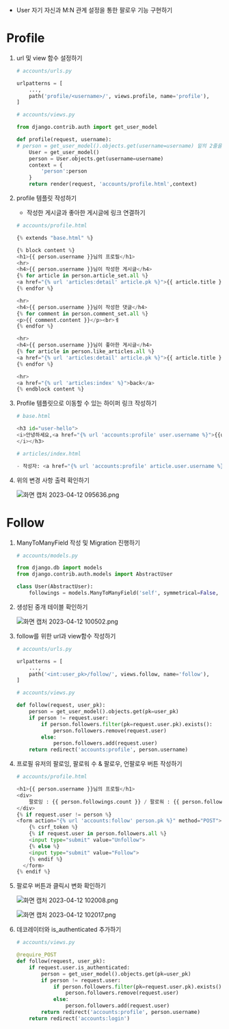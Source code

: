 - User 자기 자신과 M:N 관계 설정을 통한 팔로우 기능 구현하기

# Profile

1. url 및 view 함수 설정하기
    
    ```python
    # accounts/urls.py
    
    urlpatterns = [
        ...,
        path('profile/<username>/', views.profile, name='profile'),
    ]
    ```
    
    ```python
    # accounts/views.py
    
    from django.contrib.auth import get_user_model
    
    def profile(request, username):
    # person = get_user_model().objects.get(username=username) 밑의 2줄을 한줄로 나타낸 것
        User = get_user_model()
        person = User.objects.get(username=username)
        context = {
            'person':person
        }
        return render(request, 'accounts/profile.html',context)
    ```
    
2. profile 템플릿 작성하기
    - 작성한 게시글과 좋아한 게시글에 링크 연결하기
    
    ```python
    # accounts/profile.html
    
    {% extends "base.html" %}
    
    {% block content %}
    <h1>{{ person.username }}님의 프로필</h1>
    <hr>
    <h4>{{ person.username }}님이 작성한 게시글</h4>
    {% for article in person.article_set.all %}
    <a href="{% url 'articles:detail' article.pk %}">{{ article.title }}</a><br>
    {% endfor %}
    
    <hr>
    <h4>{{ person.username }}님이 작성한 댓글</h4>
    {% for comment in person.comment_set.all %}
    <p>{{ comment.content }}</p><br>ㅔ
    {% endfor %}
    
    <hr>
    <h4>{{ person.username }}님이 좋아한 게시글</h4>
    {% for article in person.like_articles.all %}
    <a href="{% url 'articles:detail' article.pk %}">{{ article.title }}</a><br>
    {% endfor %}
    
    <hr>
    <a href="{% url 'articles:index' %}">back</a>
    {% endblock content %}
    ```
    
3. Profile 템플릿으로 이동할 수 있는 하이퍼 링크 작성하기
    
    ```python
    # base.html
    
    <h3 id="user-hello">
    <i>안녕하세요,<a href="{% url 'accounts:profile' user.username %}">{{user}}</a>님 !
    </i></h3>
    ```
    
    ```python
    # articles/index.html
    
    - 작성자: <a href="{% url 'accounts:profile' article.user.username %}">{{article.user}}</a>
    ```
    
4. 위의 변경 사항 출력 확인하기
    
    ![화면 캡처 2023-04-12 095636.png](https://s3-us-west-2.amazonaws.com/secure.notion-static.com/0b276377-201f-4b33-8ca4-12c407564936/%ED%99%94%EB%A9%B4_%EC%BA%A1%EC%B2%98_2023-04-12_095636.png)
    

# Follow

1. ManyToManyField  작성 및 Migration 진행하기
    
    ```python
    # accounts/models.py
    
    from django.db import models
    from django.contrib.auth.models import AbstractUser
    
    class User(AbstractUser):
        followings = models.ManyToManyField('self', symmetrical=False, related_name='followers')
    ```
    
2. 생성된 중개 테이블 확인하기
    
    ![화면 캡처 2023-04-12 100502.png](https://s3-us-west-2.amazonaws.com/secure.notion-static.com/8c6bbeb8-ff21-4e70-b465-4ee662620e1a/%ED%99%94%EB%A9%B4_%EC%BA%A1%EC%B2%98_2023-04-12_100502.png)
    
3. follow를 위한 url과 view함수 작성하기
    
    ```python
    # accounts/urls.py
    
    urlpatterns = [
        ...,
        path('<int:user_pk>/follow/', views.follow, name='follow'),
    ]
    ```
    
    ```python
    # accounts/views.py
    
    def follow(request, user_pk):
        person = get_user_model().objects.get(pk=user_pk)
        if person != request.user:
            if person.followers.filter(pk=request.user.pk).exists():
                person.followers.remove(request.user)
            else:
                person.followers.add(request.user)
        return redirect('accounts:profile', person.username)
    ```
    
4. 프로필 유저의 팔로잉, 팔로워 수 & 팔로우, 언팔로우 버튼 작성하기
    
    ```python
    # accounts/profile.html
    
    <h1>{{ person.username }}님의 프로필</h1>
    <div>
        팔로잉 : {{ person.followings.count }} / 팔로워 : {{ person.followers.count }}
    </div>
    {% if request.user != person %}
    <form action="{% url 'accounts:follow' person.pk %}" method="POST">
        {% csrf_token %}
        {% if request.user in person.followers.all %}
        <input type="submit" value="Unfollow">
        {% else %}
        <input type="submit" value="Follow">
        {% endif %}
      </form>
    {% endif %}
    ```
    
5. 팔로우 버튼과 클릭시 변화 확인하기
    
    
    ![화면 캡처 2023-04-12 102008.png](https://s3-us-west-2.amazonaws.com/secure.notion-static.com/d8cb9257-a9a8-43c2-adbe-166800e9ed65/%ED%99%94%EB%A9%B4_%EC%BA%A1%EC%B2%98_2023-04-12_102008.png)
    
    ![화면 캡처 2023-04-12 102017.png](https://s3-us-west-2.amazonaws.com/secure.notion-static.com/5038d59d-37a1-40f4-b32c-56a1ffdf9ff4/%ED%99%94%EB%A9%B4_%EC%BA%A1%EC%B2%98_2023-04-12_102017.png)
    
6. 데코레이터와 is_authenticated 추가하기
    
    ```python
    # accounts/views.py
    
    @require_POST
    def follow(request, user_pk):
        if request.user.is_authenticated:
            person = get_user_model().objects.get(pk=user_pk)
            if person != request.user:
                if person.followers.filter(pk=request.user.pk).exists():
                    person.followers.remove(request.user)
                else:
                    person.followers.add(request.user)
            return redirect('accounts:profile', person.username)
        return redirect('accounts:login')
    ```